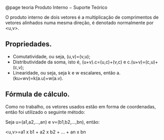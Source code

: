 @page teoria Produto Interno − Suporte Teórico

O produto interno de dois vetores é a multiplicação de comprimentos de vetores alinhados numa mesma direção, é denotado normalmente por <u,v>.

## Propriedades.
- Comutatividade, ou seja, (u,v)=(v,u);
- Distributividade da soma, isto é, (u+v).c=(u,c)+(v,c) e c.(u+v)=(c,u)+(c,v);
- Linearidade, ou seja, seja k e w escalares, então a.(ku+wv)=k(a.u)+w(a.v).

## Fórmula de cálculo.
Como no trabalho, os vetores usados estão em forma de coordenadas, então foi utilizado o seguinte método:

Seja u=(a1,a2,...,an) e v=(b1,b2,...,bn), então:

  <u,v>=a1 x b1 + a2 x b2 + ... + an x bn